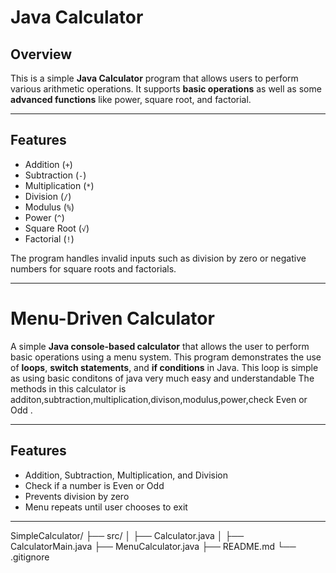  # Java Calculator

## Overview
This is a simple **Java Calculator** program that allows users to perform various arithmetic operations. It supports **basic operations** as well as some **advanced functions** like power, square root, and factorial.

---

## Features
- Addition (`+`)
- Subtraction (`-`)
- Multiplication (`*`)
- Division (`/`)
- Modulus (`%`)
- Power (`^`)
- Square Root (`√`)
- Factorial (`!`)  

The program handles invalid inputs such as division by zero or negative numbers for square roots and factorials.

---


# Menu-Driven Calculator

A simple **Java console-based calculator** that allows the user to perform basic operations using a menu system. This program demonstrates the use of **loops**, **switch statements**, and **if conditions** in Java.
This loop is simple as using basic conditons of java very much easy and understandable 
The methods in this calculator is additon,subtraction,multiplication,divison,modulus,power,check Even or Odd .


---

## **Features**
- Addition, Subtraction, Multiplication, and Division
- Check if a number is Even or Odd
- Prevents division by zero
- Menu repeats until user chooses to exit

---

 
 
 

SimpleCalculator/
 ├── src/
 │    ├── Calculator.java
 │    ├── CalculatorMain.java
 ├── MenuCalculator.java
 ├── README.md
 └── .gitignore


